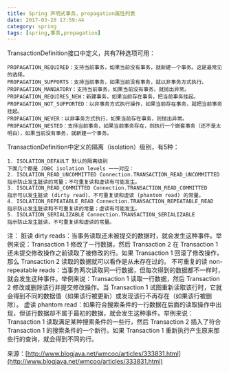 ```yaml
---
title: Spring 声明式事务，propagation属性列表
date: 2017-03-20 17:59:44
category: spring
tags: [spring,事务,propagation]
---
```

TransactionDefinition接口中定义，共有7种选项可用：
```
PROPAGATION_REQUIRED：支持当前事务，如果当前没有事务，就新建一个事务。这是最常见的选择。
PROPAGATION_SUPPORTS：支持当前事务，如果当前没有事务，就以非事务方式执行。
PROPAGATION_MANDATORY：支持当前事务，如果当前没有事务，就抛出异常。
PROPAGATION_REQUIRES_NEW：新建事务，如果当前存在事务，把当前事务挂起。
PROPAGATION_NOT_SUPPORTED：以非事务方式执行操作，如果当前存在事务，就把当前事务挂起。
PROPAGATION_NEVER：以非事务方式执行，如果当前存在事务，则抛出异常。
PROPAGATION_NESTED：支持当前事务，如果当前事务存在，则执行一个嵌套事务（还不是太明白），如果当前没有事务，就新建一个事务。
```
<!--more-->
TransactionDefinition中定义的隔离（isolation）级别，有5种：
```
1. ISOLATION_DEFAULT 默认的隔离级别
下面几个都是 JDBC isolation levels 一一对应：
2. ISOLATION_READ_UNCOMMITTED Connection.TRANSACTION_READ_UNCOMMITTED
指示防止发生脏读的常量；不可重复读和虚读有可能发生。
3. ISOLATION_READ_COMMITTED Connection.TRANSACTION_READ_COMMITTED
指示可以发生脏读 (dirty read)、不可重复读和虚读 (phantom read) 的常量。
4. ISOLATION_REPEATABLE_READ Connection.TRANSACTION_REPEATABLE_READ
指示防止发生脏读和不可重复读的常量；虚读有可能发生。
5. ISOLATION_SERIALIZABLE Connection.TRANSACTION_SERIALIZABLE
指示防止发生脏读、不可重复读和虚读的常量。
```
注：
脏读 dirty reads：当事务读取还未被提交的数据时，就会发生这种事件。举例来说：Transaction 1 修改了一行数据，然后 Transaction 2 在 Transaction 1 还未提交修改操作之前读取了被修改的行。如果 Transaction 1 回滚了修改操作，那么 Transaction 2 读取的数据就可以看作是从未存在过的。
不可重复的读 non-repeatable reads：当事务两次读取同一行数据，但每次得到的数据都不一样时，就会发生这种事件。举例来说：Transaction 1 读取一行数据，然后 Transaction 2 修改或删除该行并提交修改操作。当 Transaction 1 试图重新读取该行时，它就会得到不同的数据值（如果该行被更新）或发现该行不再存在（如果该行被删除）。
虚读 phantom read：如果符合搜索条件的一行数据在后面的读取操作中出现，但该行数据却不属于最初的数据，就会发生这种事件。举例来说：Transaction 1 读取满足某种搜索条件的一些行，然后 Transaction 2 插入了符合 Transaction 1 的搜索条件的一个新行。如果 Transaction 1 重新执行产生原来那些行的查询，就会得到不同的行。

来源：[http://www.blogjava.net/wmcoo/articles/333831.html](http://www.blogjava.net/wmcoo/articles/333831.html)
